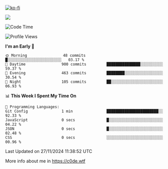 [![ko-fi](https://ko-fi.com/img/githubbutton_sm.svg)](https://ko-fi.com/Z8Z4Y2LKX)

<a href="https://wakatime.com"><img src="https://wakatime.com/share/@c0dezin/b7f18a7c-ab3a-40b8-8bc7-b1b7bf71f1d6.svg" /></a>

<!--START_SECTION:waka-->
![Code Time](http://img.shields.io/badge/Code%20Time-144%20hrs%2027%20mins-blue)

![Profile Views](http://img.shields.io/badge/Profile%20Views-0-blue)

**I'm an Early 🐤** 

```text
🌞 Morning                48 commits          █░░░░░░░░░░░░░░░░░░░░░░░░   03.17 % 
🌆 Daytime                900 commits         ███████████████░░░░░░░░░░   59.37 % 
🌃 Evening                463 commits         ████████░░░░░░░░░░░░░░░░░   30.54 % 
🌙 Night                  105 commits         ██░░░░░░░░░░░░░░░░░░░░░░░   06.93 % 
```


📊 **This Week I Spent My Time On** 

```text
💬 Programming Languages: 
Git Config               1 min               ███████████████████████░░   92.33 % 
JavaScript               0 secs              █░░░░░░░░░░░░░░░░░░░░░░░░   04.22 % 
JSON                     0 secs              █░░░░░░░░░░░░░░░░░░░░░░░░   02.48 % 
CSS                      0 secs              ░░░░░░░░░░░░░░░░░░░░░░░░░   00.96 % 
```


 Last Updated on 27/11/2024 11:38:52 UTC
<!--END_SECTION:waka-->

More info about me in https://c0de.wtf
